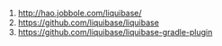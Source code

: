 1.  http://hao.jobbole.com/liquibase/
2.  https://github.com/liquibase/liquibase
3.  https://github.com/liquibase/liquibase-gradle-plugin